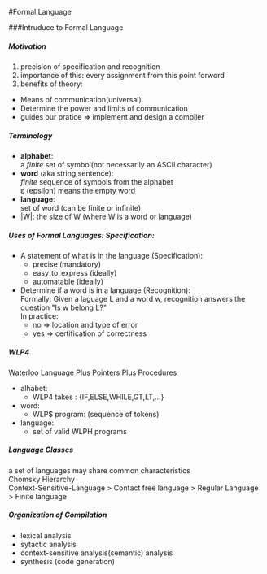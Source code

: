 #Formal Language

###Intruduce to Formal Language
##### Motivation
1. precision of specification and recognition
2. importance of this: every assignment from this point forword
3. benefits of theory:
  * Means of communication(universal)
  * Determine the power and limits of communication
  * guides our pratice => implement and design a compiler

##### Terminology
* **alphabet**:  
a *finite* set of symbol(not necessarily an ASCII character)
* **word** (aka string,sentence):  
*finite* sequence of symbols from the alphabet  
ε (epsilon) means the empty word
* **language**:  
set of word (can be finite or infinite)
* |W|: the size of W (where W is a word or language)

##### Uses of Formal Languages: Specification:
* A statement of what is in the language (Specification):
  * precise (mandatory)
  * easy_to_express (ideally)
  * automatable (ideally)
* Determine if a word is in a language (Recognition):  
Formally: Given a laguage L and a word w, recognition answers the question "Is w belong L?"  
In practice:  
    * no => location and type of error
    * yes => certification of correctness

##### WLP4  
Waterloo Language Plus Pointers Plus Procedures
* alhabet:
  * WLP4 takes : {IF,ELSE,WHILE,GT,LT,...}
* word:
  * WLP$ program: (sequence of tokens)
* language:
  * set of valid WLPH programs
##### Language Classes  
a set of languages may share common characteristics  
Chomsky Hierarchy  
Context-Sensitive-Language > Contact free language > Regular Language > Finite language

##### Organization of Compilation
* lexical analysis
* sytactic analysis
* context-sensitive analysis(semantic) analysis
* synthesis (code generation)

#####
